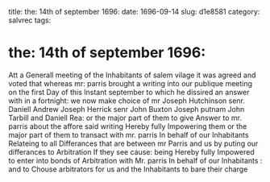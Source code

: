 title: the: 14th of september 1696:
date: 1696-09-14
slug: d1e8581
category: salvrec
tags: 


<div markdown class="doc" id="d1e8581">


# the: 14th of september 1696:

Att a Generall meeting of the Inhabitants of salem vilage it was agreed and voted that whereas mr: parris brought a writing into our publique meeting on the first Day of this Instant september to which he dissired an answer with in a fortnight: we now make choice of mr Joseph Hutchinson senr. Daniell Andrew Joseph Herrick senr John Buxton Joseph putnam John Tarbill and Daniell Rea: or the major part of them to give Answer to mr. parris about the affore said writing Hereby fully Impowering them or the major part of them to transact with mr. parris In behalf of our Inhabitants Relateing to all Differances that are between mr Parris and us by puting our differances to Arbitration If they see cause: being Hereby fully Impowered to enter into bonds of Arbitration with Mr. parris In behalf of our Inhabitants : and to Chouse arbitrators for us and the Inhabitants to bare their charge
</div>